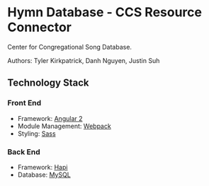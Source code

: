 # Hymn Database - CCS Resource Connector
Center for Congregational Song Database. 

Authors: Tyler Kirkpatrick, Danh Nguyen, Justin Suh

## Technology Stack 
### Front End 
* Framework: [Angular 2](https://angular.io/)
* Module Management: [Webpack](https://webpack.github.io/) 
* Styling: [Sass](http://sass-lang.com/)

### Back End
* Framework: [Hapi](http://hapijs.com/)
* Database: [MySQL](https://www.mysql.com/)